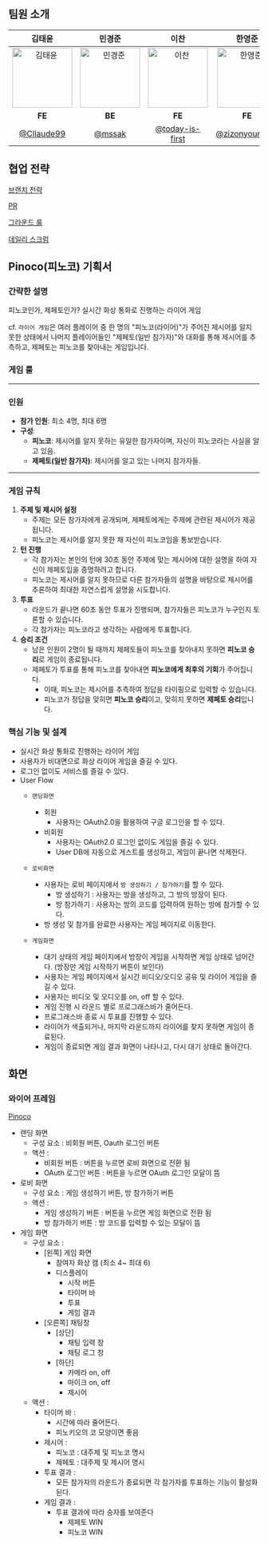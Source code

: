 ## 팀원 소개

|                                     김태윤                                    |                                    민경준                                      |                                    이찬                                   |                                    한영준                                   | 
| :----------------------------------------------------------------------------: | :-----------------------------------------------------------------------------: | :--------------------------------------------------------------------------: | :--------------------------------------------------------------------------: | 
| <img src="https://github.com/user-attachments/assets/168b4e02-f4c7-4be0-b572-f0ec9dcc09e9" width="120" height="120"  alt="김태윤"> | <img src="https://github.com/user-attachments/assets/42cd6c8a-7ab1-4630-86c6-b4f25f5812a5" width="120" height="120"  alt="민경준"> | <img src="https://github.com/user-attachments/assets/3bc958ec-4303-4559-b20e-465fe1776e17" width="120" height="120"  alt="이찬">  | <img src="https://github.com/user-attachments/assets/a0c2bfa9-7894-4b3b-9f69-474894008180" width="120" height="120"  alt="한영준"> |
|                                     **FE**                                     |                                     **BE**                                      |                                    **FE**                                    |                                    **FE**                                    |                                    **FE**                                    |
|                    [@Cllaude99](https://github.com/Cllaude99)                    |                    [@mssak](https://github.com/mssak)                     |                   [@today-is-first](https://github.com/today-is-first)                   |                [@zizonyoungjun](https://github.com/zizonyoungjun)                |      

## **협업 전략**

[브랜치 전략](https://github.com/boostcampwm-2024/web23-Pinoco/wiki/%ED%98%91%EC%97%85-%EC%A0%84%EB%9E%B5#%EB%B8%8C%EB%9E%9C%EC%B9%98-%EC%A0%84%EB%9E%B5)

[PR](https://github.com/boostcampwm-2024/web23-Pinoco/wiki/%ED%98%91%EC%97%85-%EC%A0%84%EB%9E%B5#pr)

[그라운드 룰](https://github.com/boostcampwm-2024/web23-Pinoco/wiki/%ED%98%91%EC%97%85-%EC%A0%84%EB%9E%B5#%EA%B7%B8%EB%9D%BC%EC%9A%B4%EB%93%9C-%EB%A3%B0)

[데일리 스크럼](https://github.com/boostcampwm-2024/web23-Pinoco/wiki/%ED%98%91%EC%97%85-%EC%A0%84%EB%9E%B5#%EB%8D%B0%EC%9D%BC%EB%A6%AC-%EC%8A%A4%ED%81%AC%EB%9F%BC)


## Pinoco(피노코) 기획서

### 간략한 설명

피노코인가, 제페토인가? 실시간 화상 통화로 진행하는 라이어 게임

cf. `라이어 게임`은 여러 플레이어 중 한 명의 "피노코(라이어)"가 주어진 제시어를 알지 못한 상태에서 나머지 플레이어들인 "제페토(일반 참가자)"와 대화를 통해 제시어를 추측하고, 제페토는 피노코를 찾아내는 게임입니다.

### 게임 룰

---

### 인원

- **참가 인원**: 최소 4명, 최대 6명
- **구성**:
    - **피노코**: 제시어를 알지 못하는 유일한 참가자이며, 자신이 피노코라는 사실을 알고 있음.
    - **제페토(일반 참가자)**: 제시어를 알고 있는 나머지 참가자들.

---

### 게임 규칙

1. **주제 및 제시어 설정**
    - 주제는 모든 참가자에게 공개되며, 제페토에게는 주제에 관련된 제시어가 제공됩니다.
    - 피노코는 제시어를 알지 못한 채 자신이 피노코임을 통보받습니다.
2. **턴 진행**
    - 각 참가자는 본인의 턴에 30초 동안 주제에 맞는 제시어에 대한 설명을 하여 자신이 제페토임을 증명하려고 합니다.
    - 피노코는 제시어를 알지 못하므로 다른 참가자들의 설명을 바탕으로 제시어를 추론하여 최대한 자연스럽게 설명을 시도합니다.
3. **투표**
    - 라운드가 끝나면 60초 동안 투표가 진행되며, 참가자들은 피노코가 누구인지 토론할 수 있습니다.
    - 각 참가자는 피노코라고 생각하는 사람에게 투표합니다.
4. **승리 조건**
    - 남은 인원이 2명이 될 때까지 제페토들이 피노코를 찾아내지 못하면 **피노코 승리**로 게임이 종료됩니다.
    - 제페토가 투표를 통해 피노코를 찾아내면 **피노코에게 최후의 기회**가 주어집니다.
        - 이때, 피노코는 제시어를 추측하여 정답을 타이핑으로 입력할 수 있습니다.
        - 피노코가 정답을 맞히면 **피노코 승리**이고, 맞히지 못하면 **제페토 승리**입니다.

### 핵심 기능 및 설계

- 실시간 화상 통화로 진행하는 라이어 게임
- 사용자가 비대면으로 화상 라이어 게임을 즐길 수 있다.
- 로그인 없이도 서비스를 즐길 수 있다.
- User Flow
    - `랜딩화면`
        - 회원
            - 사용자는 OAuth2.0을 활용하여 구글 로그인을 할 수 있다.
        - 비회원
            - 사용자는 OAuth2.0 로그인 없이도 게임을 즐길 수 있다.
            - User DB에 자동으로 게스트를 생성하고, 게임이 끝나면 삭제한다.
    - `로비화면`
        - 사용자는 로비 페이지에서 `방 생성하기 / 참가하기`를 할 수 있다.
            - 방 생성하기 : 사용자는 방을 생성하고, 그 방의 방장이 된다.
            - 방 참가하기 : 사용자는 방의 코드를 입력하여 원하는 방에 참가할 수 있다.
        - 방 생성 및 참가를 완료한 사용자는 게임 페이지로 이동한다.
    
    - `게임화면`
        - 대기 상태의 게임 페이지에서 방장이 게임을 시작하면 게임 상태로 넘어간다. (방장만 게임 시작하기 버튼이 보인다)
        - 사용자는 게임 페이지에서 실시간 비디오/오디오 공유 및 라이어 게임을 즐길 수 있다.
        - 사용자는 비디오 및 오디오를 on, off 할 수 있다.
        - 게임 진행 시 라운드 별로 프로그래스바가 줄어든다.
        - 프로그래스바 종료 시 투표를 진행할 수 있다.
        - 라이어가 색출되거나, 마지막 라운드까지 라이어를 찾지 못하면 게임이 종료된다.
        - 게임이 종료되면 게임 결과 화면이 나타나고, 다시 대기 상태로 돌아간다.

## 화면

### 와이어 프레임

[Pinoco](https://www.figma.com/design/P48gH3lKlbN1tQ4oFeKzxP/Pinoco?node-id=0-1&t=nB2kZ5zjVasQxAIw-1)

- 랜딩 화면
    - 구성 요소 : 비회원 버튼, Oauth 로그인 버튼
    - 액션 :
        - 비회원 버튼 : 버튼을 누르면 로비 화면으로 전환 됨
        - OAuth 로그인 버튼 : 버튼을 누르면 OAuth 로그인 모달이 뜸
- 로비 화면
    - 구성 요소 : 게임 생성하기 버튼, 방 참가하기 버튼
    - 액션 :
        - 게임 생성하기 버튼 : 버튼을 누르면  게임 화면으로 전환 됨
        - 방 참가하기 버튼 : 방 코드를 입력할 수 있는 모달이 뜸
- 게임 화면
    - 구성 요소 :
        - [왼쪽] 게임 화면
            - 참여자 화상 캠 (최소 4~ 최대 6)
            - 디스플레이
                - 시작 버튼
                - 타이머 바
                - 투표
                - 게임 결과
        - [오른쪽] 채팅창
            - [상단]
                - 채팅 입력 창
                - 채팅 로그 창
            - [하단]
                - 카메라 on, off
                - 마이크 on, off
                - 제시어
    - 액션 :
        - 타이머 바 :
            - 시간에 따라 줄어든다.
            - 피노키오의 코 모양이면 좋음
        - 제시어 :
            - 피노코 : 대주제 및 피노코 명시
            - 제페토 : 대주제 및 제시어 명시
        - 투표 결과 :
            - 모든 참가자의 라운드가 종료되면 각 참가자를 투표하는 기능이 활성화 된다.
        - 게임 결과 :
            - 투표 결과에 따라 승자를 보여준다
                - 제페토 WIN
                - 피노코 WIN

